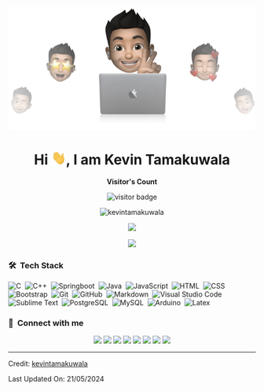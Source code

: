 <p align="center"><img src="cover-thompson.png"></p>
<h1 align="center">Hi <img src="Hi.gif" width="30px">, I am Kevin Tamakuwala </h1>
<!-- <h3 align="center">Remember you were also a novice when you started, hence never be rude to someone who wants to learn something :) </h3>
 -->
<p align="center"><b>Visitor's Count</b></p>
<p align="center"><img src="https://profile-counter.glitch.me/%7Bkevintamakuwala%7D/count.svg" alt="visitor badge"/></p>


<p align="center"><img src="https://github-stats-iota-silk.vercel.app/api?username=kevintamakuwala&count_private=true&show_icons=true&locale=en&theme=chartreuse-dark" alt="kevintamakuwala" width="480"></p>
<p align="center" ><img src="https://github-readme-streak-stats.herokuapp.com?user=kevintamakuwala&count_private=true&theme=chartreuse-dark" width="480"></p>
<p align="center"><img src="https://github-stats-iota-silk.vercel.app/api/top-langs/?username=kevintamakuwala&count_private=true&layout=compact&hide=TSQL&theme=chartreuse-dark" width="480"></p>



### 🛠 &nbsp;Tech Stack


![C](https://img.shields.io/badge/-C-05122A?style=flat&logo=C&logoColor=A8B9CC)&nbsp;
![C++](https://img.shields.io/badge/-C++-05122A?style=flat&logo=C%2B%2B&logoColor=00599C)&nbsp;
![Springboot](https://img.shields.io/badge/springboot-239120?style=flat&logo=springboot&logoColor=white)&nbsp;
![Java](https://img.shields.io/badge/-Java-05122A?style=flat&logo=Java&logoColor=FFA518)&nbsp;
![JavaScript](https://img.shields.io/badge/-JavaScript-05122A?style=flat&logo=javascript)&nbsp;
![HTML](https://img.shields.io/badge/-HTML-05122A?style=flat&logo=HTML5)&nbsp;
![CSS](https://img.shields.io/badge/-CSS-05122A?style=flat&logo=CSS3&logoColor=1572B6)&nbsp;
![Bootstrap](https://img.shields.io/badge/-Bootstrap-05122A?style=flat&logo=bootstrap&logoColor=563D7C)&nbsp;
![Git](https://img.shields.io/badge/-Git-05122A?style=flat&logo=git)&nbsp;
![GitHub](https://img.shields.io/badge/-GitHub-05122A?style=flat&logo=github)&nbsp;
![Markdown](https://img.shields.io/badge/-Markdown-05122A?style=flat&logo=markdown)&nbsp;
![Visual Studio Code](https://img.shields.io/badge/-Visual%20Studio%20Code-05122A?style=flat&logo=visual-studio-code&logoColor=007ACC)&nbsp;
![Sublime Text](https://img.shields.io/badge/-Sublime%20Text-05122A?style=flat&logo=sublime-text&logoColor=FF9800)&nbsp;
![PostgreSQL](https://img.shields.io/badge/-PostgreSQL-05122A?style=flat&logo=postgresql&logoColor=336791)&nbsp;
![MySQL](https://img.shields.io/badge/-MySQL-05122A?style=flat&logo=mysql&logoColor=4479A1)&nbsp;
![Arduino](https://img.shields.io/badge/-Arduino-05122A?style=flat&logo=arduino&logoColor=00979D)&nbsp;
![Latex](https://img.shields.io/badge/-Latex-05122A?style=flat&logo=latex&logoColor=008080)&nbsp;

### :link: &nbsp;Connect with me

<p align="center">
<a href="https://kevintamakuwala.netlify.app"><img src="https://img.shields.io/badge/-Portfolio-3423A6?style=for-the-badge&logo=Google-Chrome&logoColor=white"/></a>
<a href="https://codeforces.com/profile/kevintamakuwala16"><img src="https://img.shields.io/badge/codeforces-E4405F?style=for-the-badge&logo=codeforces&logoColor=blue"/></a>
<a href="https://www.codechef.com/users/kevin_t16"><img src="https://img.shields.io/badge/codechef-brown?style=for-the-badge&logo=codechef&logoColor=white"/></a>
<a href="https://github.com/kevintamakuwala"><img src="https://img.shields.io/badge/-Github-000000?style=for-the-badge&logo=Github&logoColor=white"/></a>
<a href="https://linkedin.com/in/kevintamakuwala"><img src="https://img.shields.io/badge/-LinkedIn-0077B5?style=for-the-badge&logo=Linkedin&logoColor=white"/></a>
<a href="mailto:kevintamakuwala16@gmail.com"><img src="https://img.shields.io/badge/-Email-D14836?style=for-the-badge&logo=Gmail&logoColor=white"/></a>
<a href="https://instagram.com/kev.t16"><img src="https://img.shields.io/badge/-Instagram-E4405F?style=for-the-badge&logo=Instagram&logoColor=white"/></a>
<a href="https://www.leetcode.com/kevint16"><img src="https://img.shields.io/badge/-LeetCode-FFA116?style=for-the-badge&logo=leetcode&logoColor=white"/></a>

</p>

---
Credit: [kevintamakuwala](https://github.com/kevintamakuwala)

Last Updated On: 21/05/2024


